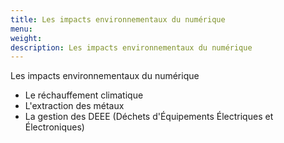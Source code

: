 ```yaml
---
title: Les impacts environnementaux du numérique
menu:
weight:
description: Les impacts environnementaux du numérique
---
```

Les impacts environnementaux du numérique

* Le réchauffement climatique
* L'extraction des métaux
* La gestion des DEEE (Déchets d'Équipements Électriques et Électroniques)